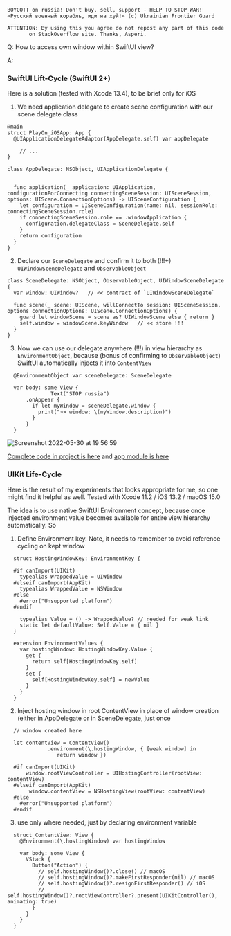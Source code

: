 ```
BOYCOTT on russia! Don't buy, sell, support - HELP TO STOP WAR!
«Русский военный корабль, иди на хуй!» (c) Ukrainian Frontier Guard

ATTENTION: By using this you agree do not repost any part of this code
       on StackOverflow site. Thanks, Asperi.
```

Q: How to access own window within SwiftUI view?

A: 
### SwiftUI Lift-Cycle (SwiftUI 2+)

Here is a solution (tested with Xcode 13.4), to be brief only for iOS

1) We need application delegate to create scene configuration with our scene delegate class

```
@main
struct PlayOn_iOSApp: App {
  @UIApplicationDelegateAdaptor(AppDelegate.self) var appDelegate

    // ...
}

class AppDelegate: NSObject, UIApplicationDelegate {


  func application(_ application: UIApplication, configurationForConnecting connectingSceneSession: UISceneSession, options: UIScene.ConnectionOptions) -> UISceneConfiguration {
    let configuration = UISceneConfiguration(name: nil, sessionRole: connectingSceneSession.role)
    if connectingSceneSession.role == .windowApplication {
      configuration.delegateClass = SceneDelegate.self
    }
    return configuration
  }
}
```

2) Declare our `SceneDelegate` and confirm it to both (!!!+) `UIWindowSceneDelegate` and `ObservableObject`

```
class SceneDelegate: NSObject, ObservableObject, UIWindowSceneDelegate {
  var window: UIWindow?   // << contract of `UIWindowSceneDelegate`

  func scene(_ scene: UIScene, willConnectTo session: UISceneSession, options connectionOptions: UIScene.ConnectionOptions) {
    guard let windowScene = scene as? UIWindowScene else { return }
    self.window = windowScene.keyWindow   // << store !!!
  }
}

```

3) Now we can use our delegate anywhere (!!!) in view hierarchy as `EnvironmentObject`, because (bonus of confirming to `ObservableObject`) SwiftUI automatically injects it into `ContentView`

```
  @EnvironmentObject var sceneDelegate: SceneDelegate
  
  var body: some View {
              Text("STOP russia")
      .onAppear {
        if let myWindow = sceneDelegate.window {
          print(">> window: \(myWindow.description)")
        }
      }
  }
```

![Screenshot 2022-05-30 at 19 56 59](https://user-images.githubusercontent.com/62171579/171037991-2af6678f-3506-4ce3-bca8-a43783f90885.png)

[Complete code in project is here](https://github.com/Asperi-Demo/4SwiftUI/blob/master/PlayOn_iOS/PlayOn_iOS/Findings/TestWindowFromScene.swift) and [app module is here](https://github.com/Asperi-Demo/4SwiftUI/blob/master/PlayOn_iOS/PlayOn_iOS/PlayOn_iOSApp.swift)

### UIKit Life-Cycle

Here is the result of my experiments that looks appropriate for me, so one might find it helpful as well. Tested with Xcode 11.2 / iOS 13.2 / macOS 15.0

The idea is to use native SwiftUI Environment concept, because once injected environment value becomes available for entire view hierarchy automatically. So

1) Define Environment key. Note, it needs to remember to avoid reference cycling on kept window

```
  struct HostingWindowKey: EnvironmentKey {
  
  #if canImport(UIKit)
    typealias WrappedValue = UIWindow
  #elseif canImport(AppKit)
    typealias WrappedValue = NSWindow
  #else
    #error("Unsupported platform")
  #endif
  
    typealias Value = () -> WrappedValue? // needed for weak link
    static let defaultValue: Self.Value = { nil }
  }
  
  extension EnvironmentValues {
    var hostingWindow: HostingWindowKey.Value {
      get {
        return self[HostingWindowKey.self]
      }
      set {
        self[HostingWindowKey.self] = newValue
      }
    }
  }
```

2) Inject hosting window in root ContentView in place of window creation (either in AppDelegate or in SceneDelegate, just once

```
  // window created here
  
  let contentView = ContentView()
             .environment(\.hostingWindow, { [weak window] in
                return window })
  
  #if canImport(UIKit)
      window.rootViewController = UIHostingController(rootView: contentView)
  #elseif canImport(AppKit)
       window.contentView = NSHostingView(rootView: contentView)
  #else
    #error("Unsupported platform")
  #endif
```

3) use only where needed, just by declaring environment variable

```
  struct ContentView: View {
    @Environment(\.hostingWindow) var hostingWindow
    
    var body: some View {
      VStack {
        Button("Action") {
          // self.hostingWindow()?.close() // macOS
          // self.hostingWindow()?.makeFirstResponder(nil) // macOS
          // self.hostingWindow()?.resignFirstResponder() // iOS
          // self.hostingWindow()?.rootViewController?.present(UIKitController(), animating: true)
        }
      }
    }
  }
```
